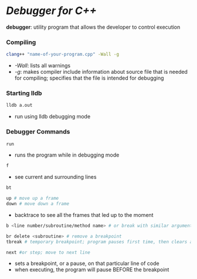 # ***Debugger for C++***

**debugger**: utility program that allows the developer to control execution

### **Compiling**
```bash
clang++ "name-of-your-program.cpp" -Wall -g 
```
- *-Wall*: lists all warnings
- *-g*: makes compiler include information about source file that is needed for compiling; specifies that the file is intended for debugging

### **Starting lldb**
```bash
lldb a.out
```
- run using lldb debugging mode

### **Debugger Commands**
```bash
run
```
- runs the program while in debugging mode

```bash
f
```
- see current and surrounding lines

```bash
bt

up # move up a frame
down # move down a frame
```
- backtrace to see all the frames that led up to the moment

```bash
b <line number/subroutine/method name> # or break with similar arguments

br delete <subroutine> # remove a breakpoint
tbreak # temporary breakpoint; program pauses first time, then clears after pause

next #or step; move to next line
```
- sets a breakpoint, or a pause, on that particular line of code
- when executing, the program will pause BEFORE the breakpoint




